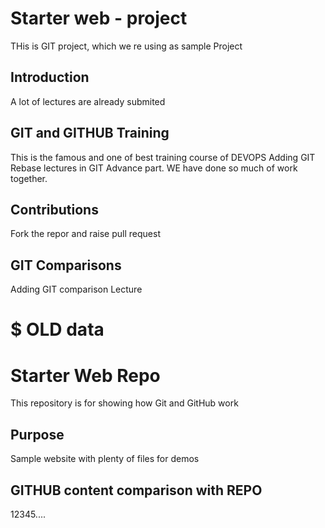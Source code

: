# Starter web - project
THis is GIT project, which we re using as sample Project

## Introduction
A lot of lectures are already submited

## GIT and GITHUB Training
This is the famous and one of best training course of DEVOPS
Adding GIT Rebase lectures in GIT Advance part. WE have done so much of work together.

## Contributions
Fork the repor and raise pull request

## GIT Comparisons
Adding GIT comparison Lecture



# $ OLD data
# Starter Web Repo
This repository is for showing how Git and GitHub work

## Purpose
Sample website with plenty of files for demos

## GITHUB content comparison with REPO

12345....